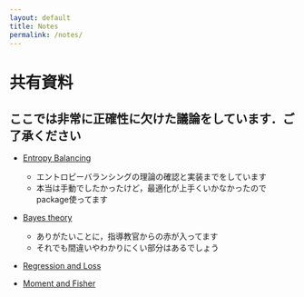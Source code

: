 ```yaml
---
layout: default
title: Notes
permalink: /notes/
---
```


# 共有資料
## ここでは非常に正確性に欠けた議論をしています．ご了承ください

- [Entropy Balancing](/notes/entropy_balancing.html)
  - エントロピーバランシングの理論の確認と実装までをしています
  - 本当は手動でしたかったけど，最適化が上手くいかなかったのでpackage使ってます



- [Bayes theory](/notes/Bayesian_theory.html)
  - ありがたいことに，指導教官からの赤が入ってます
  - それでも間違いやわかりにくい部分はあるでしょう
 

- [Regression and Loss](https://ivory-variraptor-cfc.notion.site/1d588be4f78980b9a34bfb458413a2d8)


- [Moment and Fisher](https://ivory-variraptor-cfc.notion.site/Fisher-1ba88be4f78980b995f3f9ac82a5dfdc)
